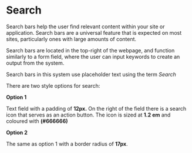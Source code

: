 # Search

Search bars help the user find relevant content within your site or application. Search bars are a universal feature that is expected on most sites, particularly ones with large amounts of content.

Search bars are located in the top-right of the webpage, and function similarly to a form field, where the user can input keywords to create an output from the system.

Search bars in this system use placeholder text using the term _Search_

There are two style options for search:

**Option 1**



Text field with a padding of **12px.** On the right of the field there is a search icon that serves as an action button. The icon is sized at **1.2 em** and coloured with **\(\#666666\)**

**Option 2**



The same as option 1 with a border radius of **17px**. 






